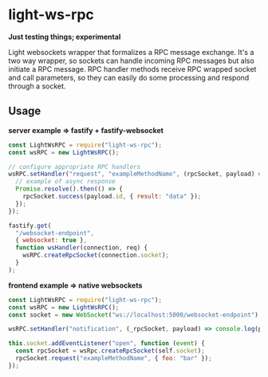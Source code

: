 # light-ws-rpc

**Just testing things; experimental**

Light websockets wrapper that formalizes a RPC message exchange. It's a two way wrapper, so sockets can handle incoming RPC messages but also initiate a RPC message. RPC handler methods receive RPC wrapped socket and call parameters, so they can easily do some processing and respond through a socket.

## Usage

**server example => fastify + fastify-websocket**

```javascript
const LightWsRPC = require("light-ws-rpc");
const wsRPC = new LightWsRPC();

// configure appropriate RPC handlers
wsRPC.setHandler("request", "exampleMethodName", (rpcSocket, payload) => {
  // example of async response
  Promise.resolve().then(() => {
    rpcSocket.success(payload.id, { result: "data" });
  });
});

fastify.get(
  "/websocket-endpoint",
  { websocket: true },
  function wsHandler(connection, req) {
    wsRPC.createRpcSocket(connection.socket);
  }
);
```

**frontend example => native websockets**

```javascript
const LightWsRPC = require("light-ws-rpc");
const wsRPC = new LightWsRPC();
const socket = new WebSocket("ws://localhost:5000/websocket-endpoint");

wsRPC.setHandler("notification", (_rpcSocket, payload) => console.log(payload));

this.socket.addEventListener("open", function (event) {
  const rpcSocket = wsRpc.createRpcSocket(self.socket);
  rpcSocket.request("exampleMethodName", { foo: "bar" });
});
```
